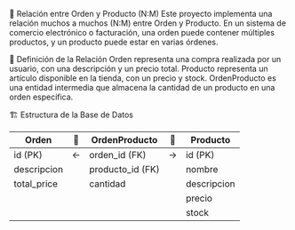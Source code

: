 📌 Relación entre Orden y Producto (N:M)
Este proyecto implementa una relación muchos a muchos (N:M) entre Orden y Producto. En un sistema de comercio electrónico o facturación, una orden puede contener múltiples productos, y un producto puede estar en varias órdenes.

🔗 Definición de la Relación
Orden representa una compra realizada por un usuario, con una descripción y un precio total.
Producto representa un artículo disponible en la tienda, con un precio y stock.
OrdenProducto es una entidad intermedia que almacena la cantidad de un producto en una orden específica.

🏗 Estructura de la Base de Datos

| Orden        | 🔗  | OrdenProducto  | 🔗  | Producto     |
|-------------|----|---------------|----|-------------|
| id (PK)     | ←  | orden_id (FK) | →  | id (PK)     |
| descripcion |    | producto_id (FK) |    | nombre      |
| total_price |    | cantidad      |    | descripcion |
|             |    |               |    | precio      |
|             |    |               |    | stock       |

